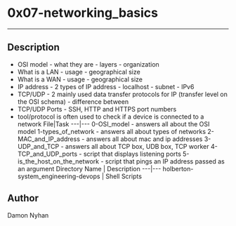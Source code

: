 # 0x07-networking_basics
---
## Description
* OSI model - what they are - layers - organization
* What is a LAN - usage - geographical size
* What is a WAN - usage - geographical size
* IP address - 2 types of IP address - localhost - subnet - IPv6 
* TCP/UDP - 2 mainly used data transfer protocols for IP (transfer level on the OSI schema) - difference between
* TCP/UDP Ports - SSH, HTTP and HTTPS port numbers
* tool/protocol is often used to check if a device is connected to a network
File|Task
---|---
0-OSI_model - answers all about the OSI model
1-types_of_network - answers all about types of networks
2-MAC_and_IP_address -  answers all about mac and ip addresses
3-UDP_and_TCP - answers all about TCP box, UDB box, TCP worker
4-TCP_and_UDP_ports - script that displays listening ports
5-is_the_host_on_the_network -  script that pings an IP address passed as an argument
Directory Name | Description
---|---
holberton-system_engineering-devops | Shell Scripts
## Author
Damon Nyhan